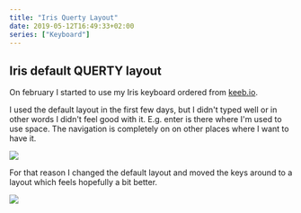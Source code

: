 ```yaml
---
title: "Iris Querty Layout"
date: 2019-05-12T16:49:33+02:00
series: ["Keyboard"]
---
```


## Iris default QUERTY layout

On february I started to use my Iris keyboard ordered from
[keeb.io](http://www.keeb.io).

I used the default layout in the first few days, but I didn't typed well
or in other words I didn't feel good with it. E.g. enter is there where
I'm used to use space. The navigation is completely on on other places
where I want to have it.

<a href="/iris-keyboard.png"><img src="/iris-keyboard.png" /></a>

For that reason I changed the default layout and moved the keys around
to a layout which feels hopefully a bit better.


<a href="/iris-keyboard-mbauhardt.png"><img src="/iris-keyboard-mbauhardt.png" /></a>

